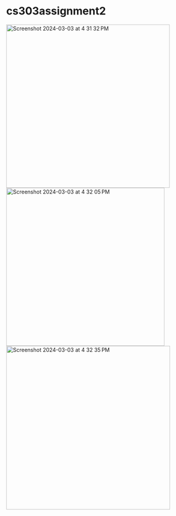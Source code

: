 # cs303assignment2
<img width="435" alt="Screenshot 2024-03-03 at 4 31 32 PM" src="https://github.com/madelinebro/cs303assignment2/assets/143641127/70c25bf6-d2ce-4ede-97b0-f64ee8b3aa0a">
<img width="421" alt="Screenshot 2024-03-03 at 4 32 05 PM" src="https://github.com/madelinebro/cs303assignment2/assets/143641127/d5b45db2-dd2d-4a38-9ae9-4e00b0a81d12">
<img width="436" alt="Screenshot 2024-03-03 at 4 32 35 PM" src="https://github.com/madelinebro/cs303assignment2/assets/143641127/894b7b16-d355-4aa5-b94d-6009ad950981">
